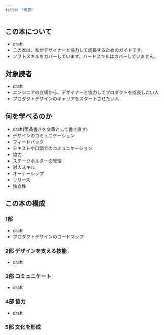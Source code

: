 ```yaml
---
title: "概要"
---
```

## この本について
- draft
- この本は、私がデザイナーと協力して成長するためのガイドです。
- ソフトスキルをカバーしています。ハードスキルはカバーしていません。

## 対象読者
- draft
- エンジニアの立場から、デザイナーと協力してプロダクトを成長したい人
- プロダクトデザインのキャリアをスタートさせたい人

## 何を学べるのか
- draft(箇条書きを文章として書き直す)
- デザインのコミュニケーション
- フィードバック
- テキストや口頭でのコミュニケーション
- 協力
- ステークホルダーの管理
- 対人スキル
- オーナーシップ
- リリース
- 独立性

## この本の構成

### 1部
- draft
- プロダクトデザインのロードマップ

### 2部 デザインを支える技能
- draft

### 3部 コミュニケート
- draft

### 4部 協力
- draft

### 5部 文化を形成

